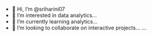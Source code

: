 - 👋 Hi, I’m @sriharini07
- 👀 I’m interested in data analytics...
- 🌱 I’m currently learning analytics...
- 💞️ I’m looking to collaborate on interactive projects...
...

<!---
sriharini07/sriharini07 is a ✨ special ✨ repository because its `README.md` (this file) appears on your GitHub profile.
You can click the Preview link to take a look at your changes.
--->
